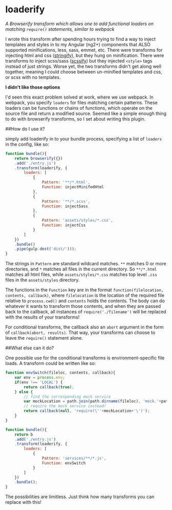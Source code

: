 # loaderify
_A Browserify transform which allows one to add functional loaders on matching `require()` statements, similar to webpack_

I wrote this transform after spending hours trying to find a way to inject templates and styles in to my Angular (ng2+) components that ALSO supported minifications, less, sass, emmet, etc.
There were transforms for injecting html and css ([stringify](https://github.com/JohnPostlethwait/stringify)), but they hung on minification. 
There were transforms to inject scss/sass ([scssify](https://github.com/cody-greene/scssify)) but they injected `<style>` tags instead of just strings.
Worse yet, the two transforms didn't get along well together, meaning I could choose between un-minified templates and css, or scss with no templates.

__I didn't like those options__

I'd seen this exact problem solved at work, where we use webpack. In webpack, you specify `loaders` for files matching certain patterns. These loaders can be functions or chains of functions,
which operate on the source file and return a modified source. Seemed like a simple enough thing to do with browserify transforms, so I set about writing this plugin.

##How do I use it?

simply add loaderify in to your bundle process, specifying a list of `loaders` in the config, like so:

```js
function bundle(){
    return browserify({})
    .add('./entry.js') 
    .transform(loaderify, {
        loaders: [
            {
                Pattern: '**/*.html', 
                Function: injectMinifedHtml
            },
            {
                Pattern: '**/*.scss', 
                Function: injectSass
            },
            {
                Pattern: 'assets/styles/*.css', 
                Function: injectCss
            }
        ]
    })
    .bundle()
    .pipe(gulp.dest('dist/')));
}
```

The strings in `Pattern` are standard wildcard matches. `**` matches 0 or more directories, and `*` matches all files in the current directory. 
So `**/*.html` matches all html files, while `assets/styles/*.css` matches top level `.css` files in the `assets/styles` directory.

The functions in the `Function` key are in the format `function(filelocation, contents, callback)`, where `filelocation` is the location of the required file relative to `process.cwd()` 
and `contents` holds the contents. 
The body can do whatever it wants to transform those contents, and when they are passed back to the callback, all instances of `require('./filename')` will be replaced with the 
results of your transforms! 

For conditional transforms, the callback also an `abort` argument in the form of `callback(abort, results)`. That way, your transforms can choose to leave the `require()` statement alone.

##What else can it do?

One possible use for the conditional transforms is environment-specific file loads. A transform could be written like so:

```js
function envSwitch(fileloc, contents, callback){
    var env = process.env;
    if(env !== 'LOCAL') {
        return callback(true);
    } else {
        // find the corresponding mock service
        var mockLocation = path.join(path.dirname(fileloc), 'mock.'+path.basename(fileloc));
        // require the mock service instead!
        return callback(null, 'require(\''+mockLocation+'\')');
    }
}

function bundle(){
    return b
    .add('./entry.js')
    .transform(loaderify, {
        loaders: [
            {
                Pattern: 'services/**/*.js', 
                Function: envSwitch
            }
        ]
    })
    .bundle();
}
```

The possibilities are limitless. Just think how many transforms you can replace with this!



